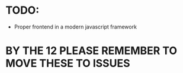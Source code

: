 # TODO:
- Proper frontend in a modern javascript framework

# BY THE 12 PLEASE REMEMBER TO MOVE THESE TO ISSUES
